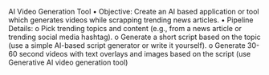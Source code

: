 AI Video Generation Tool 
• Objective: Create an AI based application or tool which generates videos while 
scrapping trending news articles. 
• Pipeline Details: 
o Pick trending topics and content (e.g., from a news article or trending 
social media hashtag). 
o Generate a short script based on the topic (use a simple AI-based script 
generator or write it yourself). 
o Generate 30-60 second videos with text overlays and images based on 
the script (use Generative AI video generation tool) 
